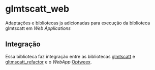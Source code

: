 # glmtscatt_web

Adaptações e bibliotecas js adicionadas para execução da biblioteca glmtscatt em _Web Applications_

## Integração

Essa biblioteca faz integração entre as bibliotecas [glmtscatt](https://github.com/LVotto/glmtscatt) e [gltmscatt_refactor](https://github.com/LVotto/glmtscatt_refactor) e o _WebApp_ [Optweex](https://github.com/paulhenrique/optweex).

